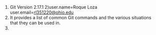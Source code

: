 1) Git Version 2.17.1
2)user.name=Roque Loza user.email=rl351220@ohio.edu
3) It provides a list of common Git commands and the various situations that they can be used in.
4)